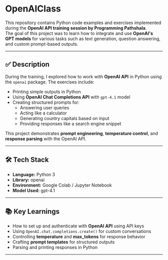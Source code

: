 # OpenAIClass

This repository contains Python code examples and exercises implemented during the **OpenAI API training session by Programming Pathshala**.  
The goal of this project was to learn how to integrate and use **OpenAI's GPT models** for various tasks such as text generation, question answering, and custom prompt-based outputs.

---

## ✅ Description  
During the training, I explored how to work with **OpenAI API** in Python using the `openai` package. The exercises include:

- Printing simple outputs in Python
- Using **OpenAI Chat Completions API** with `gpt-4.1` model
- Creating structured prompts for:
  - Answering user queries
  - Acting like a calculator
  - Generating country capitals based on input
  - Providing responses like a search engine snippet

This project demonstrates **prompt engineering**, **temperature control**, and **response parsing** with the OpenAI API.

---

## 🛠️ Tech Stack
- **Language:** Python 3  
- **Library:** openai  
- **Environment:** Google Colab / Jupyter Notebook  
- **Model Used:** gpt-4.1  

---

## 📚 Key Learnings
- How to set up and authenticate with **OpenAI API** using API keys
- Using `OpenAI.chat.completions.create()` for custom conversations
- Controlling **temperature** and **max_tokens** for response behavior
- Crafting **prompt templates** for structured outputs
- Parsing and printing responses in Python

---


